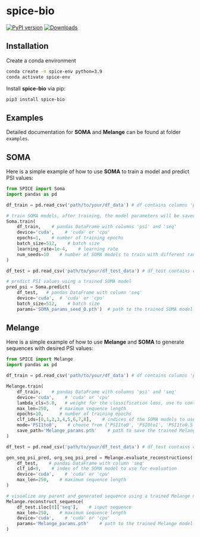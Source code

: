 # spice-bio
[![PyPI version](https://img.shields.io/pypi/v/spice-bio)](https://pypi.org/project/spice-bio/)
[![Downloads](https://static.pepy.tech/badge/spice-bio)](https://pepy.tech/project/spice-bio)

## Installation
Create a conda environment

```bash
conda create -n spice-env python=3.9
conda activate spice-env
```

Install **spice-bio** via pip:

```bash
pip3 install spice-bio
```
## Examples
Detailed documentation for **SOMA** and **Melange** can be found at folder `examples`.

## SOMA
Here is a simple example of how to use **SOMA** to train a model and predict PSI values:

```python
from SPICE import Soma
import pandas as pd

df_train = pd.read_csv('path/to/your/df_data') # df contains columns 'psi'(ratio) and 'seq'

# train SOMA models, after training, the model parameters will be saved as 'SOMA_params_seed_0.pth', 'SOMA_params_seed_1.pth', etc.
Soma.train(
    df_train,    # pandas DataFrame with columns 'psi' and 'seq'
    device='cuda',    # 'cuda' or 'cpu'
    epochs=1,    # number of training epochs
    batch_size=512,    # batch size
    learning_rate=1e-4,    # learning rate
    num_seeds=10    # number of SOMA models to train with different random initializations
)

df_test = pd.read_csv('path/to/your/df_test_data') # df_test contains column 'seq'

# predict PSI values using a trained SOMA model
pred_psi = Soma.predict(
    df_test,   # pandas DataFrame with column 'seq'
    device='cuda',  # 'cuda' or 'cpu'
    batch_size=512,    # batch size
    params='SOMA_params_seed_0.pth')  # path to the trained SOMA model parameters
```

## Melange
Here is a simple example of how to use **Melange** and **SOMA** to generate sequences with desired PSI values:

```python
from SPICE import Melange
import pandas as pd

df_train = pd.read_csv('path/to/your/df_data') # df contains columns 'psi'(ratio) and 'seq'

Melange.train(
    df_train,    # pandas DataFrame with columns 'psi' and 'seq'
    device='cuda',    # 'cuda' or 'cpu'
    lambda_cls=5.0,   # weight for the classification loss, use to control the trade-off between reconstruction and classification accuracy
    max_len=250,    # maximum sequence length
    epochs=10,      # number of training epochs
    clf_ids=[0,1,2,3,4,5,6,7,8],    # indices of the SOMA models to use as teachers
    mode='PSI1to0',    # choose from {'PSI1to0', 'PSI0to1', 'PSI1to0.5', 'PSI0to0.5', 'PSI0.5to1', 'PSI0.5to0'}
    save_path='Melange_params.pth'    # path to save the trained Melange model parameters
)

df_test = pd.read_csv('path/to/your/df_test_data') # df_test contains column 'seq'

gen_seq_psi_pred, org_seq_psi_pred = Melange.evaluate_reconstructions(
    df_test,    # pandas DataFrame with column 'seq'
    clf_id=9,    # index of the SOMA model to use for evaluation
    device='cuda',    # 'cuda' or 'cpu' 
    max_len=250,    # maximum sequence length
)

# visualize any parent and generated sequence using a trained Melange model
Melange.reconstruct_sequence(
    df_test.iloc[0]['seq'],    # input sequence
    max_len=250,    # maximum sequence length
    device='cuda',    # 'cuda' or 'cpu'
    params='Melange_params.pth'    # path to the trained Melange model parameters
)
```